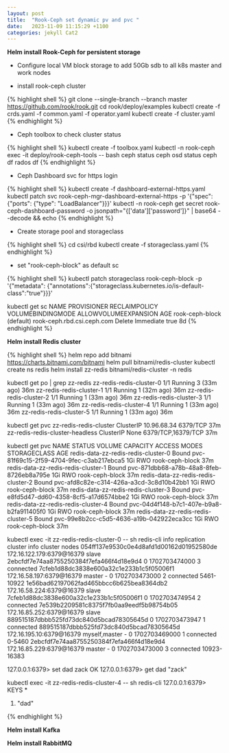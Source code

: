 ```yaml
---
layout: post
title:  "Rook-Ceph set dynamic pv and pvc "
date:   2023-11-09 11:15:29 +1100
categories: jekyll Cat2
---
```


<b>Helm install Rook-Ceph for persistent storage</b>

- Configure local VM block storage to add 50Gb sdb to all k8s master and work nodes

- install rook-ceph cluster

{% highlight shell %}
git clone --single-branch --branch master https://github.com/rook/rook.git
cd rook/deploy/examples
kubectl create -f crds.yaml -f common.yaml -f operator.yaml
kubectl create -f cluster.yaml
{% endhighlight %}

- Ceph toolbox to check cluster status

{% highlight shell %}
kubectl create -f toolbox.yaml
kubectl -n rook-ceph exec -it deploy/rook-ceph-tools -- bash
ceph status
ceph osd status
ceph df
rados df
{% endhighlight %}

- Ceph Dashboard svc for https login

{% highlight shell %}
kubectl create -f dashboard-external-https.yaml
kubectl patch svc rook-ceph-mgr-dashboard-external-https -p '{"spec": {"ports": {"type": "LoadBalancer"}}}'
kubectl -n rook-ceph get secret rook-ceph-dashboard-password -o jsonpath="{['data']['password']}" | base64 --decode && echo
{% endhighlight %}

- Create storage pool and storageclass

{% highlight shell %}
cd csi/rbd
kubectl create -f storageclass.yaml
{% endhighlight %}

- set "rook-ceph-block" as default sc

{% highlight shell %}
kubectl patch storageclass rook-ceph-block -p '{"metadata": {"annotations":{"storageclass.kubernetes.io/is-default-class":"true"}}}'

kubectl get sc
NAME                        PROVISIONER                  RECLAIMPOLICY  VOLUMEBINDINGMODE  ALLOWVOLUMEEXPANSION   AGE
rook-ceph-block (default)   rook-ceph.rbd.csi.ceph.com   Delete          Immediate          true                  8d
{% endhighlight %}

<b>Helm install Redis cluster</b>

{% highlight shell %}
helm repo add bitnami https://charts.bitnami.com/bitnami
helm pull bitnami/redis-cluster
kubectl create ns redis
helm install zz-redis bitnami/redis-cluster -n redis

kubectl get po | grep zz-redis
zz-redis-redis-cluster-0                                 1/1     Running   3 (33m ago)     36m
zz-redis-redis-cluster-1                                 1/1     Running   1 (32m ago)     36m
zz-redis-redis-cluster-2                                 1/1     Running   1 (33m ago)     36m
zz-redis-redis-cluster-3                                 1/1     Running   1 (33m ago)     36m
zz-redis-redis-cluster-4                                 1/1     Running   1 (33m ago)     36m
zz-redis-redis-cluster-5                                 1/1     Running   1 (33m ago)     36m

kubectl get pvc
zz-redis-redis-cluster                    ClusterIP   10.96.68.34     <none>        6379/TCP                        37m
zz-redis-redis-cluster-headless           ClusterIP   None            <none>        6379/TCP,16379/TCP              37m



kubectl get pvc
NAME                                  STATUS   VOLUME                                     CAPACITY   ACCESS MODES   STORAGECLASS      AGE
redis-data-zz-redis-redis-cluster-0   Bound    pvc-81f69c15-2f59-4704-9fec-c3ab217ebca5   1Gi        RWO            rook-ceph-block   37m
redis-data-zz-redis-redis-cluster-1   Bound    pvc-871dbb68-a78b-48a8-8feb-8726eb8a795e   1Gi        RWO            rook-ceph-block   37m
redis-data-zz-redis-redis-cluster-2   Bound    pvc-afd8c82e-c314-426a-a3cd-3c8d10b42bb1   1Gi        RWO            rook-ceph-block   37m
redis-data-zz-redis-redis-cluster-3   Bound    pvc-e8fd5d47-dd60-4358-8cf5-a17d6574bbe2   1Gi        RWO            rook-ceph-block   37m
redis-data-zz-redis-redis-cluster-4   Bound    pvc-04d4f148-b7c1-407e-b9a8-b2fa911405f0   1Gi        RWO            rook-ceph-block   37m
redis-data-zz-redis-redis-cluster-5   Bound    pvc-99e8b2cc-c5d5-4636-a19b-042922eca3cc   1Gi        RWO            rook-ceph-block   37m

kubectl exec -it zz-redis-redis-cluster-0 -- sh
redis-cli
info replication
cluster info
cluster nodes
054ff137e9530c0e4d8afd1d00162d01952580de 172.16.122.179:6379@16379 slave 2ebcfdf7e74aa8755250384f7efa466f4d18e9d4 0 1702703474000 3 connected
7cfeb1d88dc3838e600a32c1e233b1c5f05006f1 172.16.58.197:6379@16379 master - 0 1702703473000 2 connected 5461-10922
1e56bad62197062fad465bbcc6b625bea8364db2 172.16.58.224:6379@16379 slave 7cfeb1d88dc3838e600a32c1e233b1c5f05006f1 0 1702703474954 2 connected
7e539b2209581c8375f7fb0aa9eedf5b98754b05 172.16.85.252:6379@16379 slave 889515187dbbb525fd73dc840d5bcad78305645d 0 1702703473947 1 connected
889515187dbbb525fd73dc840d5bcad78305645d 172.16.195.10:6379@16379 myself,master - 0 1702703469000 1 connected 0-5460
2ebcfdf7e74aa8755250384f7efa466f4d18e9d4 172.16.85.229:6379@16379 master - 0 1702703473000 3 connected 10923-16383


127.0.0.1:6379> set dad zack
OK
127.0.0.1:6379> get dad
"zack"

kubectl exec -it zz-redis-redis-cluster-4 -- sh
redis-cli
127.0.0.1:6379> KEYS *
1) "dad"

{% endhighlight %}

<b>Helm install Kafka</b>

<b>Helm install RabbitMQ</b>



